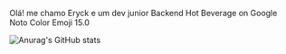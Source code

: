 Olá! me chamo Eryck e um dev junior Backend Hot Beverage on Google Noto Color Emoji 15.0

![Anurag's GitHub stats](https://github-readme-stats.vercel.app/api?username=anuraghazra&show_icons=true&theme=radical)
